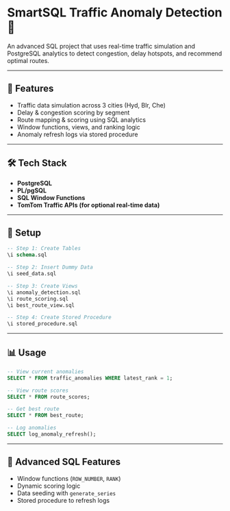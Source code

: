 # SmartSQL Traffic Anomaly Detection 🚦

An advanced SQL project that uses real-time traffic simulation and PostgreSQL analytics to detect congestion, delay hotspots, and recommend optimal routes.

---

## 📁 Features

- Traffic data simulation across 3 cities (Hyd, Blr, Che)
- Delay & congestion scoring by segment
- Route mapping & scoring using SQL analytics
- Window functions, views, and ranking logic
- Anomaly refresh logs via stored procedure

---

## 🛠 Tech Stack

- **PostgreSQL**
- **PL/pgSQL**
- **SQL Window Functions**
- **TomTom Traffic APIs (for optional real-time data)**

---

## 🧱 Setup

```sql
-- Step 1: Create Tables
\i schema.sql

-- Step 2: Insert Dummy Data
\i seed_data.sql

-- Step 3: Create Views
\i anomaly_detection.sql
\i route_scoring.sql
\i best_route_view.sql

-- Step 4: Create Stored Procedure
\i stored_procedure.sql
```

---

## 📊 Usage

```sql
-- View current anomalies
SELECT * FROM traffic_anomalies WHERE latest_rank = 1;

-- View route scores
SELECT * FROM route_scores;

-- Get best route
SELECT * FROM best_route;

-- Log anomalies
SELECT log_anomaly_refresh();
```

---

## 🧠 Advanced SQL Features

- Window functions (`ROW_NUMBER`, `RANK`)
- Dynamic scoring logic
- Data seeding with `generate_series`
- Stored procedure to refresh logs
